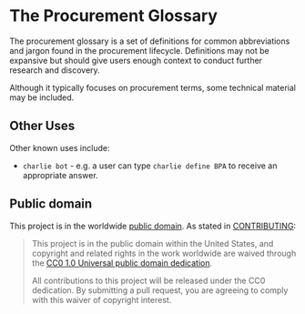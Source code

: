 # The Procurement Glossary

The procurement glossary is a set of definitions for common abbreviations and jargon found in the procurement lifecycle.
Definitions may not be expansive but should give users enough context to conduct further research and discovery.

Although it typically focuses on procurement terms, some technical material may be included.

## Other Uses

Other known uses include:
* `charlie bot` - e.g. a user can type `charlie define BPA` to receive an appropriate answer.

## Public domain

This project is in the worldwide [public domain](LICENSE.md). As stated in [CONTRIBUTING](CONTRIBUTING.md):

> This project is in the public domain within the United States, and copyright and related rights in the work worldwide are waived through the [CC0 1.0 Universal public domain dedication](https://creativecommons.org/publicdomain/zero/1.0/).
>
> All contributions to this project will be released under the CC0 dedication. By submitting a pull request, you are agreeing to comply with this waiver of copyright interest.
